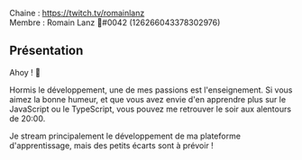 Chaine : https://twitch.tv/romainlanz  
Membre : Romain Lanz 🦊#0042 (126266043378302976)  

## Présentation

Ahoy ! :wave: 

Hormis le développement, une de mes passions est l'enseignement.
Si vous aimez la bonne humeur, et que vous avez envie d'en apprendre plus sur le JavaScript ou le TypeScript, vous pouvez me retrouver le soir aux alentours de 20:00.

Je stream principalement le développement de ma plateforme d'apprentissage, mais des petits écarts sont à prévoir !
